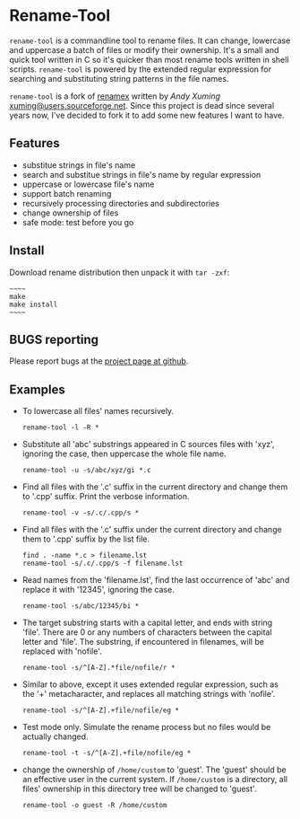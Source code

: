 # Rename-Tool

`rename-tool` is a commandline tool to rename files. It can change, lowercase
and uppercase a batch of files or modify their ownership. It's a small and
quick tool written in C so it's quicker than most rename tools written in shell
scripts. `rename-tool` is powered by the extended regular expression for
searching and substituting string patterns in the file names.

`rename-tool` is a fork of [renamex](http://rename.sourceforge.net) written by
*Andy Xuming* <xuming@users.sourceforge.net>. Since this project is dead since
several years now, I've decided to fork it to add some new features I want to
have.


## Features

* substitue strings in file's name
* search and substitue strings in file's name by regular expression
* uppercase or lowercase file's name
* support batch renaming
* recursively processing directories and subdirectories
* change ownership of files
* safe mode: test before you go


## Install

Download rename distribution then unpack it with `tar -zxf`:

    ~~~~
    make
    make install
    ~~~~


## BUGS reporting

Please report bugs at the [project page at github](http://github.com/joede/rename-tool/issues).


## Examples


* To lowercase all files' names recursively.

    ~~~~
    rename-tool -l -R *
    ~~~~

* Substitute all 'abc' substrings appeared in C sources files  with
  'xyz', ignoring the case, then uppercase the whole file name.

    ~~~~
    rename-tool -u -s/abc/xyz/gi *.c
    ~~~~

* Find all files with the '.c' suffix in the current directory and change
  them to '.cpp' suffix. Print the verbose information.

    ~~~~
    rename-tool -v -s/.c/.cpp/s *
    ~~~~

* Find all files with the '.c' suffix under the current directory and change
  them to '.cpp' suffix by the list file.

    ~~~~
    find . -name *.c > filename.lst
    rename-tool -s/.c/.cpp/s -f filename.lst
    ~~~~

* Read names from the 'filename.lst', find the last occurrence of 'abc'
  and  replace it with '12345', ignoring the case.

    ~~~~
    rename-tool -s/abc/12345/bi *
    ~~~~

* The target substring starts with a capital letter, and ends with string
  'file'. There are 0 or any numbers of characters between the capital letter
  and 'file'. The substring, if encountered in filenames, will be replaced
  with 'nofile'.

    ~~~~
    rename-tool -s/^[A-Z].*file/nofile/r *
    ~~~~

* Similar to above, except it uses extended regular expression, such as
  the '+' metacharacter, and replaces all matching strings with 'nofile'.

    ~~~~
    rename-tool -s/^[A-Z].+file/nofile/eg *
    ~~~~

* Test mode only. Simulate the rename process but no files would be
  actually changed.

    ~~~~
    rename-tool -t -s/^[A-Z].+file/nofile/eg *
    ~~~~

* change the ownership of `/home/custom` to 'guest'. The 'guest' should be
  an effective user in the current system. If `/home/custom` is a directory,
  all files' ownership in this directory tree will be changed to 'guest'.

    ~~~~
    rename-tool -o guest -R /home/custom
    ~~~~
